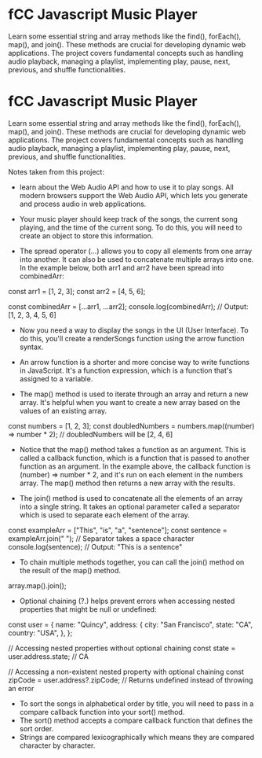 # fCC Javascript Music Player
 Learn some essential string and array methods like the find(), forEach(), map(), and join(). These methods are crucial for developing dynamic web applications. The project covers fundamental concepts such as handling audio playback, managing a playlist, implementing play, pause, next, previous, and shuffle functionalities.

# fCC Javascript Music Player
 Learn some essential string and array methods like the find(), forEach(), map(), and join(). These methods are crucial for developing dynamic web applications. The project covers fundamental concepts such as handling audio playback, managing a playlist, implementing play, pause, next, previous, and shuffle functionalities.

Notes taken from this project:

- learn about the Web Audio API and how to use it to play songs. All modern browsers support the Web Audio API, which lets you generate and process audio in web applications.

- Your music player should keep track of the songs, the current song playing, and the time of the current song. To do this, you will need to create an object to store this information.

- The spread operator (...) allows you to copy all elements from one array into another. It can also be used to concatenate multiple arrays into one. In the example below, both arr1 and arr2 have been spread into combinedArr:

const arr1 = [1, 2, 3];
const arr2 = [4, 5, 6];

const combinedArr = [...arr1, ...arr2];
console.log(combinedArr); // Output: [1, 2, 3, 4, 5, 6]

- Now you need a way to display the songs in the UI (User Interface). To do this, you'll create a renderSongs function using the arrow function syntax.
- An arrow function is a shorter and more concise way to write functions in JavaScript. It's a function expression, which is a function that's assigned to a variable.

- The map() method is used to iterate through an array and return a new array. It's helpful when you want to create a new array based on the values of an existing array.

const numbers = [1, 2, 3];
const doubledNumbers = numbers.map((number) => number * 2); // doubledNumbers will be [2, 4, 6]

- Notice that the map() method takes a function as an argument. This is called a callback function, which is a function that is passed to another function as an argument. In the example above, the callback function is (number) => number * 2, and it's run on each element in the numbers array. The map() method then returns a new array with the results.

- The join() method is used to concatenate all the elements of an array into a single string. It takes an optional parameter called a separator which is used to separate each element of the array.

const exampleArr = ["This", "is", "a", "sentence"];
const sentence = exampleArr.join(" "); // Separator takes a space character
console.log(sentence); // Output: "This is a sentence"

- To chain multiple methods together, you can call the join() method on the result of the map() method.

array.map().join();

- Optional chaining (?.) helps prevent errors when accessing nested properties that might be null or undefined:

const user = {
  name: "Quincy",
  address: {
    city: "San Francisco",
    state: "CA",
    country: "USA",
  },
};

// Accessing nested properties without optional chaining
const state = user.address.state; // CA

// Accessing a non-existent nested property with optional chaining
const zipCode = user.address?.zipCode; // Returns undefined instead of throwing an error

- To sort the songs in alphabetical order by title, you will need to pass in a compare callback function into your sort() method.
- The sort() method accepts a compare callback function that defines the sort order.
- Strings are compared lexicographically which means they are compared character by character.
